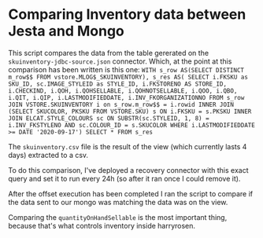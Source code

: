 # Comparing Inventory data between Jesta and Mongo
This script compares the data from the table gererated on the `skuinventory-jdbc-source.json` connector.
Which, at the point at this comparison has been written is this one:
`WITH s_row AS(SELECT DISTINCT m_row$$ FROM vstore.MLOG$_SKUINVENTORY), s_res AS( SELECT i.FKSKU as SKU_ID, sc.IMAGE_STYLEID as STYLE_ID, i.FKSTORENO AS STORE_ID, i.CHECKIND, i.QOH, i.QOHSELLABLE, i.QOHNOTSELLABLE, i.QOO, i.QBO, i.QIT, i.QIP, i.LASTMODIFIEDDATE, i.INV_FKORGANIZATIONNO FROM s_row JOIN VSTORE.SKUINVENTORY i on s_row.m_row$$ = i.rowid INNER JOIN (SELECT SKUCOLOR, PKSKU FROM VSTORE.SKU) s ON i.FKSKU = s.PKSKU INNER JOIN ELCAT.STYLE_COLOURS sc ON SUBSTR(sc.STYLEID, 1, 8) = i.INV_FKSTYLENO AND sc.COLOUR_ID = s.SKUCOLOR WHERE i.LASTMODIFIEDDATE >= DATE '2020-09-17') SELECT * FROM s_res`

The `skuinventory.csv` file is the result of the view (which currently lasts 4 days) extracted to a csv.

To do this comparison, I've deployed a recovery connector with this exact query and set it to run every 24h (so after it ran once I could remove it).

After the offset execution has been completed I ran the script to compare if the data sent to our mongo was matching the data was on the view.

Comparing the `quantityOnHandSellable` is the most important thing, because that's what controls inventory inside harryrosen.